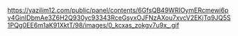 https://yazilim12.com/public/panel/contents/6GfsQB49WRIOymERcmewi6pv4GinIDbmAe3Z6H2Q930yc93343RceGsyxOJFNzAXou7xvcV2EKjTq9JQ5S1PQg0EE6m1aK91XktT/98/images/0_kcxas_zokgv7u9x_.gif
